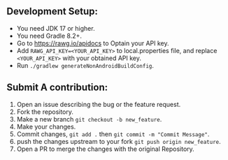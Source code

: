 ## Development Setup:
- You need JDK 17 or higher.
- You need Gradle 8.2+.
- Go to https://rawg.io/apidocs to Optain your API key.
- Add `RAWG_API_KEY=<YOUR_API_KEY>` to local.properties file, and replace `<YOUR_API_KEY>` with your obtained API key.
- Run `./gradlew generateNonAndroidBuildConfig`.

## Submit A contribution:
1. Open an issue describing the bug or the feature request.
2. Fork the repository.
3. Make a new branch `git checkout -b new_feature`.
4. Make your changes.
5. Commit changes, `git add .` then `git commit -m "Commit Message"`.
6. push the changes upstream to your fork `git push origin new_feature`.
7. Open a PR to merge the changes with the original Repository.